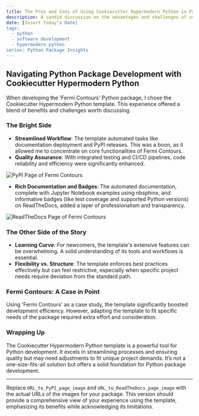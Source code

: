 ```yaml
---
title: The Pros and Cons of Using Cookiecutter Hypermodern Python in Package Development
description: A candid discussion on the advantages and challenges of using the Cookiecutter Hypermodern Python template, illustrated through the 'Fermi Contours' package.
date: [Insert Today's Date]
tags:
  - python
  - software development
  - hypermodern python
series: Python Package Insights
---
```


## Navigating Python Package Development with Cookiecutter Hypermodern Python

When developing the 'Fermi Contours' Python package, I chose the Cookiecutter Hypermodern Python template. This experience offered a blend of benefits and challenges worth discussing.

### The Bright Side

- **Streamlined Workflow**: The template automated tasks like documentation deployment and PyPI releases. This was a boon, as it allowed me to concentrate on core functionalities of Fermi Contours.
- **Quality Assurance**: With integrated testing and CI/CD pipelines, code reliability and efficiency were significantly enhanced.

![PyPI Page of Fermi Contours](Fermi_Contours_PyPi)

- **Rich Documentation and Badges**: The automated documentation, complete with Jupyter Notebook examples using nbsphinx, and informative badges (like test coverage and supported Python versions) on ReadTheDocs, added a layer of professionalism and transparency.

![ReadTheDocs Page of Fermi Contours](Fermi_Contours_documentation)

### The Other Side of the Story

- **Learning Curve**: For newcomers, the template's extensive features can be overwhelming. A solid understanding of its tools and workflows is essential.
- **Flexibility vs. Structure**: The template enforces best practices effectively but can feel restrictive, especially when specific project needs require deviation from the standard path.

### Fermi Contours: A Case in Point

Using 'Fermi Contours' as a case study, the template significantly boosted development efficiency. However, adapting the template to fit specific needs of the package required extra effort and consideration.

### Wrapping Up

The Cookiecutter Hypermodern Python template is a powerful tool for Python development. It excels in streamlining processes and ensuring quality but may need adjustments to fit unique project demands. It’s not a one-size-fits-all solution but offers a solid foundation for Python package development.

---

Replace `URL_to_PyPI_page_image` and `URL_to_ReadTheDocs_page_image` with the actual URLs of the images for your package. This version should provide a comprehensive view of your experience using the template, emphasizing its benefits while acknowledging its limitations.
